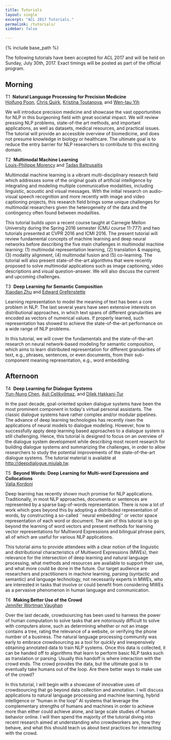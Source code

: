 ```yaml
---
title: Tutorials
layout: single
excerpt: "ACL 2017 Tutorials."
permalink: /tutorials/
sidebar: false

---
```

{% include base_path %}

The following tutorials have been accepted for ACL 2017 and will be held on Sunday, July 30th, 2017. Exact timings will be posted as part of the official program.

## Morning


<span class="btn btn--small">T1</span>&nbsp;&nbsp;<strong>Natural Language Processing for Precision Medicine</strong><br/>
<a href="http://research.microsoft.com/en-us/um/people/hoifung/">Hoifung Poon</a>, <a href="https://www.microsoft.com/en-us/research/people/chrisq/">Chris Quirk</a>, <a href="https://scholar.google.com/citations?user=9qY7NPEAAAAJ&amp;hl=en">Kristina Toutanova</a>, and <a href="https://www.microsoft.com/en-us/research/people/scottyih/">Wen-tau Yih</a>

<div>
<p>We will introduce precision medicine and showcase the vast opportunities for NLP in this burgeoning field with great societal impact. We will review pressing NLP problems, state-of-the art methods, and important applications, as well as datasets, medical resources, and practical issues. The tutorial will provide an accessible overview of biomedicine, and does not presume knowledge in biology or healthcare. The ultimate goal is to reduce the entry barrier for NLP researchers to contribute to this exciting domain.</p>
</div>

<span class="btn btn--small">T2</span>&nbsp;&nbsp;<strong>Multimodal Machine Learning</strong><br/>
<a href="https://www.cs.cmu.edu/~morency/">Louis-Philippe Morency</a> and <a href="http://www.cl.cam.ac.uk/~tb346/">Tadas Baltrusaitis</a>

<div>
<p>Multimodal machine learning is a vibrant multi-disciplinary research field which addresses some of the original goals of artificial intelligence by integrating and modeling multiple communicative modalities, including linguistic, acoustic and visual messages. With the initial research on audio-visual speech recognition and more recently with image and video captioning projects, this research field brings some unique challenges for multimodal researchers given the heterogeneity of the data and the contingency often found between modalities.</p>
 
<p>This tutorial builds upon a recent course taught at Carnegie Mellon University during the Spring 2016 semester (CMU course 11-777) and two tutorials presented at CVPR 2016 and ICMI 2016. The present tutorial will review fundamental concepts of machine learning and deep neural networks before describing the five main challenges in multimodal machine learning: (1) multimodal representation learning, (2) translation & mapping, (3) modality alignment, (4) multimodal fusion and (5) co-learning. The tutorial will also present state-of-the-art algorithms that were recently proposed to solve multimodal applications such as image captioning, video descriptions and visual question-answer. We will also discuss the current and upcoming challenges.</p>
</div>

<span class="btn btn--small">T3</span>&nbsp;&nbsp;<strong>Deep Learning for Semantic Composition</strong><br/>
<a href="http://www.xiaodanzhu.com/about.html">Xiaodan Zhu</a> and <a href="http://egrefen.com">Edward Grefenstette</a>

<div>
<p>Learning representation to model the meaning of text has been a core problem in NLP. The last several years have seen extensive interests on distributional approaches, in which text spans of different granularities are encoded as vectors of numerical values. If properly learned, such representation has showed to achieve the state-of-the-art performance on a wide range of NLP problems.</p>
 
<p>In this tutorial, we will cover the fundamentals and the state-of-the-art research on neural network-based modeling for semantic composition, which aims to learn distributed representation for different granularities of text, e.g., phrases, sentences, or even documents, from their sub-component meaning representation, e.g., word embedding.</p>
</div>


## Afternoon

<span class="btn btn--small">T4</span>&nbsp;&nbsp;<strong>Deep Learning for Dialogue Systems</strong><br/>
<a href="http://www.cs.cmu.edu/~yvchen/">Yun-Nung Chen</a>, <a href="https://www.microsoft.com/en-us/research/people/aslicel/">Asli Celikyilmaz</a>, and <a href="https://research.google.com/pubs/104927.html">Dilek Hakkani-Tur</a>

<div>
<p>In the past decade, goal-oriented spoken dialogue systems have been the most prominent component in today's virtual personal assistants. The classic dialogue systems have rather complex and/or modular pipelines. The advance of deep learning technologies has recently risen the applications of neural models to dialogue modeling. However, how to successfully apply deep learning based approaches to a dialogue system is still challenging. Hence, this tutorial is designed to focus on an overview of the dialogue system development while describing most recent research for building dialogue systems and summarizing the challenges, in order to allow researchers to study the potential improvements of the state-of-the-art dialogue systems. The tutorial material is available at <a href="http://deepdialogue.miulab.tw">http://deepdialogue.miulab.tw</a>.</p>
</div>

<span class="btn btn--small">T5</span>&nbsp;&nbsp;<strong>Beyond Words: Deep Learning for Multi-word Expressions and Collocations</strong><br/>
<a href="https://www.angl.hu-berlin.de/department/staff/kordoni">Valia Kordoni</a>

<div>
<p>Deep learning has recently shown much promise for NLP applications. Traditionally, in most NLP approaches, documents or sentences are represented by a sparse bag-of-words representation. There is now a lot of work which goes beyond this by adopting a distributed representation of words, by constructing a so-called ``neural embedding'' or vector space representation of each word or document. The aim of this tutorial is to go beyond the learning of word vectors and present methods for learning vector representations for Multiword Expressions and bilingual phrase pairs, all of which are useful for various NLP applications.</p>
 
<p>This tutorial aims to provide attendees with a clear notion of the linguistic and distributional characteristics of Multiword Expressions (MWEs), their relevance for the intersection of deep learning and natural language processing, what methods and resources are available to support their use, and what more could be done in the future. Our target audience are researchers and practitioners in machine learning, parsing (syntactic and semantic) and language technology, not necessarily experts in MWEs, who are interested in tasks that involve or could benefit from considering MWEs as a pervasive phenomenon in human language and communication.</p>
</div>

<span class="btn btn--small">T6</span>&nbsp;&nbsp;<strong>Making Better Use of the Crowd</strong><br/>
<a href="http://www.jennwv.com">Jennifer Wortman Vaughan</a>

<div>
<p>Over the last decade, crowdsourcing has been used to harness the power of human computation to solve tasks that are notoriously difficult to solve with computers alone, such as determining whether or not an image contains a tree, rating the relevance of a website, or verifying the phone number of a business.
The natural language processing community was early to embrace crowdsourcing as a tool for quickly and inexpensively obtaining annotated data to train NLP systems. Once this data is collected, it can be handed off to algorithms that learn to perform basic NLP tasks such as translation or parsing. Usually this handoff is where interaction with the crowd ends. The crowd provides the data, but the ultimate goal is to eventually take humans out of the loop. Are there better ways to make use of the crowd? </p>

<p>In this tutorial, I will begin with a showcase of innovative uses of crowdsourcing that go beyond data collection and annotation. I will discuss applications to natural language processing and machine learning, hybrid intelligence or “human in the loop” AI systems that leverage the complementary strengths of humans and machines in order to achieve more than either could achieve alone, and large scale studies of human behavior online. I will then spend the majority of the tutorial diving into recent research aimed at understanding who crowdworkers are, how they behave, and what this should teach us about best practices for interacting with the crowd.</p>
</div>
